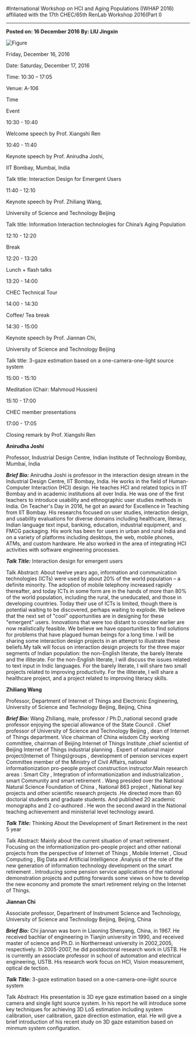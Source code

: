 ﻿﻿﻿#International Workshop on HCI and Aging Populations (IWHAP 2016) affiliated with the 17th CHEC/65th RenLab Workshop 2016(Part Ⅰ)---**Posted on: 16 December 2016 By: LIU Jingxin**![Figure](https://farm1.staticflickr.com/493/30883988513_a525a7bf62_c.jpg)Friday, December 16, 2016 Date: Saturday, December 17, 2016Time: 10:30 – 17:05Venue: A-106TimeEvent10:30 - 10:40Welcome speech by Prof. Xiangshi Ren10:40 - 11:40Keynote speech by Prof. Anirudha Joshi,IIT Bombay, Mumbai, IndiaTalk title: Interaction Design for Emergent Users11:40 - 12:10Keynote speech by Prof. Zhiliang Wang,University of Science and Technology BeijingTalk title: Information Interaction technologies for China’s Aging Population12:10 - 12:20Break12:20 - 13:20Lunch + flash talks13:20 - 14:00CHEC Technical Tour14:00 - 14:30Coffee/ Tea break14:30 - 15:00Keynote speech by Prof. Jiannan Chi,University of Science and Technology BeijingTalk title: 3-gaze estimation based on a one-camera-one-light source system15:00 - 15:10Meditation (Chair: Mahmoud Hussien)15:10 - 17:00CHEC member presentations17:00 - 17:05Closing remark by Prof. Xiangshi Ren  **Anirudha Joshi**Professor, Industrial Design Centre, Indian Institute of Technology Bombay, Mumbai, India**_Brief Bio:_** Anirudha Joshi is professor in the interaction design stream in the Industrial Design Centre, IIT Bombay, India. He works in the field of Human-Computer Interaction (HCI) design. He teaches HCI and related topics in IIT Bombay and in academic institutions all over India. He was one of the first teachers to introduce usability and ethnographic user studies methods in India. On Teacher's Day in 2016, he got an award for Excellence in Teaching from IIT Bombay. His researchs focused on user studies, interaction design, and usability evaluations for diverse domains including healthcare, literacy, Indian language text input, banking, education, industrial equipment, and FMCG packaging. His work has been for users in urban and rural India and on a variety of platforms including desktops, the web, mobile phones, ATMs, and custom hardware. He also worked in the area of integrating HCI activities with software engineering processes.**_Talk Title:_** Interaction design for emergent usersTalk Abstract: About twelve years ago, information and communication technologies (ICTs) were used by about 20% of the world population – a definite minority. The adoption of mobile telephony increased rapidly thereafter, and today ICTs in some form are in the hands of more than 80% of the world population, including the rural, the uneducated, and those in developing countries. Today their use of ICTs is limited, though there is potential waiting to be discovered, perhaps waiting to explode. We believe that the next set of "cool" opportunities are in designing for these "emergent" users. Innovations that were too distant to consider earlier are now realistically feasible. We believe we have opportunities to find solutions for problems that have plagued human beings for a long time. I will be sharing some interaction design projects in an attempt to illustrate these beliefs.My talk will focus on interaction design projects for the three major segments of Indian population: the non-English literate, the barely literate and the illiterate. For the non-English literate, I will discuss the issues related to text input in Indic languages. For the barely literate, I will share two small projects related to improving productivity. For the illiterate, I will share a healthcare project, and a project related to improving literacy skills.    **Zhiliang Wang**Professor, Department of Internet of Things and Electronic Engineering,  University of Science and Technology Beijing, Beijing, China**_Brief Bio:_** Wang Zhiliang, male, professor / Ph.D.,national second grade professor enjoying the special allowance of the State Council . Chief professor of University of Science and Technology Beijing , dean of Internet of Things department. Vice chairman of China wisdom City working committee, chairman of Beijing Internet of Things Institute ,chief scientist of Beijing Internet of Things industrial planning . Expert of national major project(Internet of Things)groups , development of pension services expert Committee member of the Ministry of Civil Affairs, national informationization pro-people project construction instructor.Main research areas : Smart City , Integration of informationization and industrialization , smart Community and smart retirement . Wang presided over the National Natural Science Foundation of China , National 863 project , National key projects and other scientific research projects .He directed  more than 60 doctorial students and graduate students. And  published 20 academic monographs and 2 co-authored . He won the second award in the National teaching achievement and ministerial level technology award.**_Talk Title:_** Thinking About the Development of Smart Retirement in the next 5 yearTalk Abstract: Mainly about the current situation of smart retirement . Focusing on the informationization pro-people project and other national projects from the perspective of Internet of Things , Mobile Internet , Cloud Computing , Big Data and Artificial Intelligence .Analysis of the role of the new generation of information technology development on the smart retirement . Introducing some pension service applications of the national demonstration projects and putting forwards some views on how to develop the new economy and promote the smart retirement relying on the Internet of Things.    **Jiannan Chi**Associate professor, Department of Instrument Science and Technology, University of Science and Technology Beijing, Beijing, China**_Brief Bio:_** Chi jiannan was born in Liaoning Shenyang, China, in 1967. He received bachlar of engineering in Tianjin university in 1990, and received master of science and Ph.D. in Northerneast university in 2002,2005, respectively. In 2005-2007, he did postdoctoral research work in USTB. He is currently an associate professor in school   of automation and electrical engineering, USTB. His research work focus on HCI, Vision measurement, optical de tection.**_Talk Title:_** 3-gaze estimation based on a one-camera-one-light source systemTalk Abstract: His presentation is 3D eye gaze estimation based on a single camera and single light source system. In his report he will introduce some key techniques for achieving 3D LoS estimation including system calibration, user calibration, gaze direction estimation, etal. He will give a brief introduction of his recent study on  3D gaze estamition based on minmum system configuration.